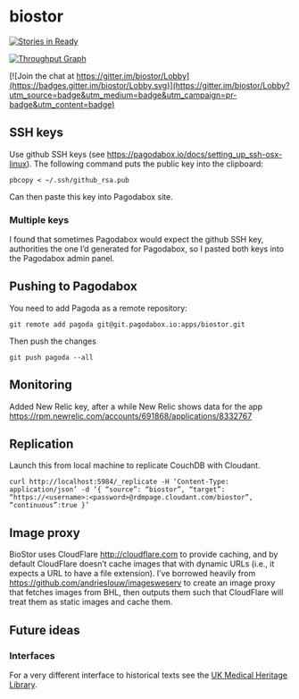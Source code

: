 # biostor

[![Stories in Ready](https://badge.waffle.io/rdmpage/biostor.png?label=ready&title=Ready)](https://waffle.io/rdmpage/biostor)

[![Throughput Graph](https://graphs.waffle.io/rdmpage/biostor/throughput.svg)](https://waffle.io/rdmpage/biostor/metrics/throughput)

[![Join the chat at https://gitter.im/biostor/Lobby](https://badges.gitter.im/biostor/Lobby.svg)](https://gitter.im/biostor/Lobby?utm_source=badge&utm_medium=badge&utm_campaign=pr-badge&utm_content=badge)


## SSH keys

Use github SSH keys (see https://pagodabox.io/docs/setting_up_ssh-osx-linux). The following command puts the public key into the clipboard:

    pbcopy < ~/.ssh/github_rsa.pub

Can then paste this key into Pagodabox site.

### Multiple keys

I found that sometimes Pagodabox would expect the github SSH key, authorities the one I’d generated for Pagodabox, so I pasted both keys into the Pagodabox admin panel.

## Pushing to Pagodabox

You need to add Pagoda as a remote repository:

```
git remote add pagoda git@git.pagodabox.io:apps/biostor.git
```

Then push the changes

```
git push pagoda --all
```

## Monitoring

Added New Relic key, after a while New Relic shows data for the app https://rpm.newrelic.com/accounts/691868/applications/8332767

## Replication

Launch this from local machine to replicate CouchDB with Cloudant.
````
curl http://localhost:5984/_replicate -H ‘Content-Type: application/json’ -d ‘{ “source”: “biostor”, “target”: “https://<username>:<password>@rdmpage.cloudant.com/biostor”, “continuous”:true }’
````

## Image proxy

BioStor uses CloudFlare http://cloudflare.com to provide caching, and by default CloudFlare doesn’t cache images that with dynamic URLs (i.e., it expects a URL to have a file extension). I’ve borrowed heavily from https://github.com/andrieslouw/imagesweserv to create an image proxy that fetches images from BHL, then outputs them such that CloudFlare will treat them as static images and cache them.

## Future ideas

### Interfaces

For a very different interface to historical texts see the [UK Medical Heritage Library](https://ukmhl.historicaltexts.jisc.ac.uk/home).



